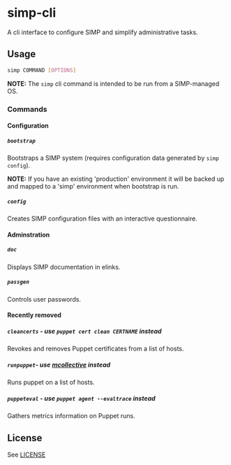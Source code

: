 # simp-cli

A cli interface to configure SIMP and simplify administrative tasks.

## Usage

```bash
simp COMMAND [OPTIONS]
```

**NOTE:** The `simp` cli command is intended to be run from a SIMP-managed OS.

### Commands
#### Configuration
##### `bootstrap`
Bootstraps a SIMP system (requires configuration data generated by `simp config`).

**NOTE:** If you have an existing 'production' environment it will be backed up and
mapped to a 'simp' environment when bootstrap is run.

##### `config`
Creates SIMP configuration files with an interactive questionnaire.


#### Adminstration
##### `doc`
Displays SIMP documentation in elinks.

##### `passgen`
Controls user passwords.

#### Recently removed
##### `cleancerts` _- use `puppet cert clean CERTNAME` instead_
Revokes and removes Puppet certificates from a list of hosts.

##### `runpuppet`_- use [mcollective](http://puppetlabs.com/mcollective) instead_
Runs puppet on a list of hosts.


##### `puppeteval` _- use `puppet agent --evaltrace` instead_
Gathers metrics information on Puppet runs.


## License
See [LICENSE](LICENSE)
